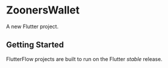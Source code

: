 # ZoonersWallet

A new Flutter project.

## Getting Started

FlutterFlow projects are built to run on the Flutter _stable_ release.
